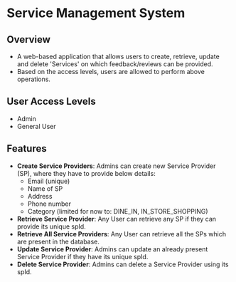 # Service Management System

## Overview

- A web-based application that allows users to create, retrieve, update and delete 'Services' on which feedback/reviews
can be provided.
- Based on the access levels, users are allowed to perform above operations.

## User Access Levels
- Admin
- General User

## Features
- **Create Service Providers**: Admins can create new Service Provider (SP), where they have to provide below details:
    - Email (unique)
    - Name of SP
    - Address
    - Phone number
    - Category (limited for now to: DINE_IN, IN_STORE_SHOPPING)
- **Retrieve Service Provider**: Any User can retrieve any SP if they can provide its unique spId.
- **Retrieve All Service Providers**: Any User can retrieve all the SPs which are present in the database.
- **Update Service Provider**: Admins can update an already present Service Provider if they have its unique spId.
- **Delete Service Provider**: Admins can delete a Service Provider using its spId.